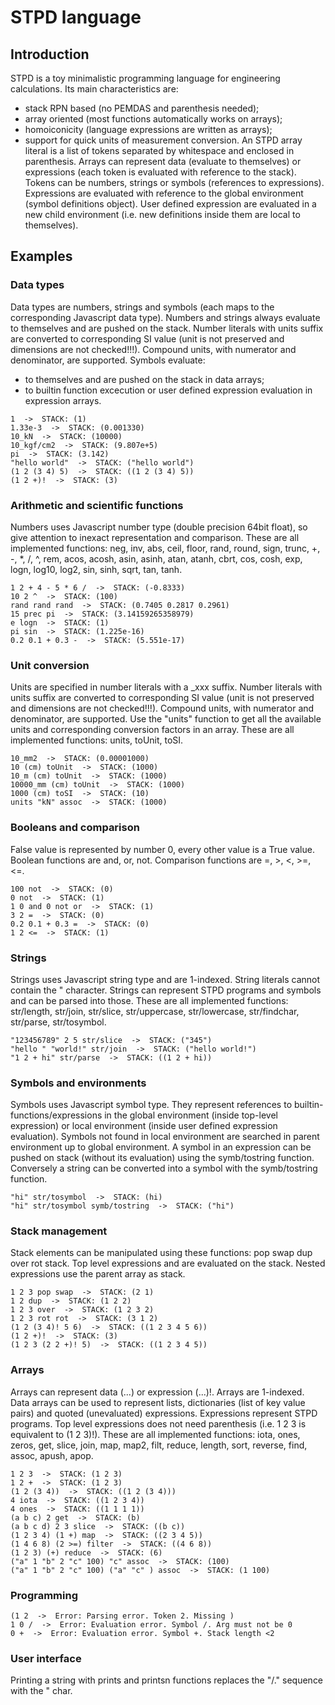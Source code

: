 # STPD language
## Introduction
STPD is a toy minimalistic programming language for engineering calculations. Its main characteristics are: 
- stack RPN based (no PEMDAS and parenthesis needed);
- array oriented (most functions automatically works on arrays);
- homoiconicity (language expressions are written as arrays);
- support for quick units of measurement conversion.
An STPD array literal is a list of tokens separated by whitespace and enclosed in parenthesis. Arrays can represent data (evaluate to themselves) or expressions (each token is evaluated with reference to the stack). Tokens can be numbers, strings or symbols (references to expressions). Expressions are evaluated with reference to the global environment (symbol definitions object). User defined expression are evaluated in a new child environment (i.e. new definitions inside them are local to themselves).
## Examples
### Data types
Data types are numbers, strings and symbols (each maps to the corresponding Javascript data type). Numbers and strings always evaluate to themselves and are pushed on the stack. 
Number literals with units suffix are converted to corresponding SI value (unit is not preserved and dimensions are not checked!!!). Compound units, with numerator and denominator, are supported.
Symbols evaluate:
- to themselves and are pushed on the stack in data arrays;
- to builtin function excecution or user defined expression evaluation in expression arrays.
```
1  ->  STACK: (1)
1.33e-3  ->  STACK: (0.001330)
10_kN  ->  STACK: (10000)
10_kgf/cm2  ->  STACK: (9.807e+5)
pi  ->  STACK: (3.142)
"hello world"  ->  STACK: ("hello world")
(1 2 (3 4) 5)  ->  STACK: ((1 2 (3 4) 5))
(1 2 +)!  ->  STACK: (3)
```
### Arithmetic and scientific functions
Numbers uses Javascript number type (double precision 64bit float), so give attention to inexact representation and comparison.
These are all implemented functions: neg, inv, abs, ceil, floor, rand, round, sign, trunc, +, -, *, /, ^, rem, acos, acosh, asin, asinh, atan, atanh, cbrt, cos, cosh, exp, logn, log10, log2, sin, sinh, sqrt, tan, tanh.
```
1 2 + 4 - 5 * 6 /  ->  STACK: (-0.8333)
10 2 ^  ->  STACK: (100)
rand rand rand  ->  STACK: (0.7405 0.2817 0.2961)
15 prec pi  ->  STACK: (3.14159265358979)
e logn  ->  STACK: (1)
pi sin  ->  STACK: (1.225e-16)
0.2 0.1 + 0.3 -  ->  STACK: (5.551e-17)
```
### Unit conversion
Units are specified in number literals with a _xxx suffix. Number literals with units suffix are converted to corresponding SI value (unit is not preserved and dimensions are not checked!!!). Compound units, with numerator and denominator, are supported. Use the "units" function to get all the available units and corresponding conversion factors in an array.
These are all implemented functions: units, toUnit, toSI.
```
10_mm2  ->  STACK: (0.00001000)
10 (cm) toUnit  ->  STACK: (1000)
10_m (cm) toUnit  ->  STACK: (1000)
10000_mm (cm) toUnit  ->  STACK: (1000)
1000 (cm) toSI  ->  STACK: (10)
units "kN" assoc  ->  STACK: (1000)
```
### Booleans and comparison
False value is represented by number 0, every other value is a True value. Boolean functions are and, or, not. Comparison functions are =, >, <, >=, <=.
```
100 not  ->  STACK: (0)
0 not  ->  STACK: (1)
1 0 and 0 not or  ->  STACK: (1)
3 2 =  ->  STACK: (0)
0.2 0.1 + 0.3 =  ->  STACK: (0)
1 2 <=  ->  STACK: (1)
```
### Strings
Strings uses Javascript string type and are 1-indexed. String literals cannot contain the " character. 
Strings can represent STPD programs and symbols and can be parsed into those.
These are all implemented functions: str/length, str/join, str/slice, str/uppercase, str/lowercase, str/findchar, str/parse, str/tosymbol.
```
"123456789" 2 5 str/slice  ->  STACK: ("345")
"hello " "world!" str/join  ->  STACK: ("hello world!")
"1 2 + hi" str/parse  ->  STACK: ((1 2 + hi))
```
### Symbols and environments
Symbols uses Javascript symbol type. They represent references to builtin-functions/expressions in the global environment (inside top-level expression) or local environment (inside user defined expression evaluation). Symbols not found in local environment are searched in parent environment up to global environment.
A symbol in an expression can be pushed on stack (without its evaluation) using the symb/tostring function. Conversely a string can be converted into a symbol with the symb/tostring function.
```
"hi" str/tosymbol  ->  STACK: (hi)
"hi" str/tosymbol symb/tostring  ->  STACK: ("hi")
```
### Stack management
Stack elements can be manipulated using these functions: pop swap dup over rot stack. Top level expressions and are evaluated on the stack. Nested expressions use the parent array as stack. 
```
1 2 3 pop swap  ->  STACK: (2 1)
1 2 dup  ->  STACK: (1 2 2)
1 2 3 over  ->  STACK: (1 2 3 2)
1 2 3 rot rot  ->  STACK: (3 1 2)
(1 2 (3 4)! 5 6)  ->  STACK: ((1 2 3 4 5 6))
(1 2 +)!  ->  STACK: (3)
(1 2 3 (2 2 +)! 5)  ->  STACK: ((1 2 3 4 5))
```
### Arrays
Arrays can represent data (...) or expression (...)!. Arrays are 1-indexed.
Data arrays can be used to represent lists, dictionaries (list of key value pairs) and quoted (unevaluated) expressions.
Expressions represent STPD programs. Top level expressions does not need parenthesis (i.e. 1 2 3 is equivalent to (1 2 3)!).
These are all implemented functions: iota, ones, zeros, get, slice, join, map, map2, filt, reduce, length, sort, reverse, find, assoc, apush, apop.
```
1 2 3  ->  STACK: (1 2 3)
1 2 +  ->  STACK: (1 2 3)
(1 2 (3 4))  ->  STACK: ((1 2 (3 4)))
4 iota  ->  STACK: ((1 2 3 4))
4 ones  ->  STACK: ((1 1 1 1))
(a b c) 2 get  ->  STACK: (b)
(a b c d) 2 3 slice  ->  STACK: ((b c))
(1 2 3 4) (1 +) map  ->  STACK: ((2 3 4 5))
(1 4 6 8) (2 >=) filter  ->  STACK: ((4 6 8))
(1 2 3) (+) reduce  ->  STACK: (6)
("a" 1 "b" 2 "c" 100) "c" assoc  ->  STACK: (100)
("a" 1 "b" 2 "c" 100) ("a" "c" ) assoc  ->  STACK: (1 100)
```
### Programming
```
(1 2  ->  Error: Parsing error. Token 2. Missing )
1 0 /  ->  Error: Evaluation error. Symbol /. Arg must not be 0
0 +  ->  Error: Evaluation error. Symbol +. Stack length <2
```
### User interface
Printing a string with prints and printsn functions replaces the "/." sequence with the " char.
